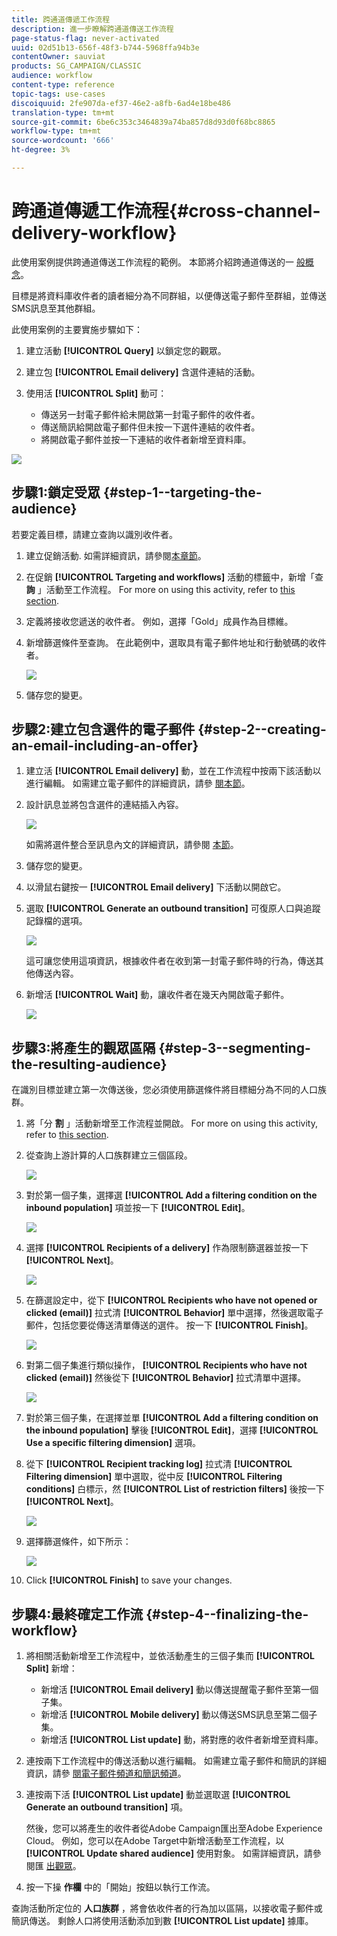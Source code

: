 ```yaml
---
title: 跨通道傳遞工作流程
description: 進一步瞭解跨通道傳送工作流程
page-status-flag: never-activated
uuid: 02d51b13-656f-48f3-b744-5968ffa94b3e
contentOwner: sauviat
products: SG_CAMPAIGN/CLASSIC
audience: workflow
content-type: reference
topic-tags: use-cases
discoiquuid: 2fe907da-ef37-46e2-a8fb-6ad4e18be486
translation-type: tm+mt
source-git-commit: 6be6c353c3464839a74ba857d8d93d0f68bc8865
workflow-type: tm+mt
source-wordcount: '666'
ht-degree: 3%

---
```



# 跨通道傳遞工作流程{#cross-channel-delivery-workflow}

此使用案例提供跨通道傳送工作流程的範例。 本節將介紹跨通道傳送的一 [般概念](../../workflow/using/cross-channel-deliveries.md)。

目標是將資料庫收件者的讀者細分為不同群組，以便傳送電子郵件至群組，並傳送SMS訊息至其他群組。

此使用案例的主要實施步驟如下：

1. 建立活動 **[!UICONTROL Query]** 以鎖定您的觀眾。
1. 建立包 **[!UICONTROL Email delivery]** 含選件連結的活動。
1. 使用活 **[!UICONTROL Split]** 動可：

   * 傳送另一封電子郵件給未開啟第一封電子郵件的收件者。
   * 傳送簡訊給開啟電子郵件但未按一下選件連結的收件者。
   * 將開啟電子郵件並按一下連結的收件者新增至資料庫。

![](assets/wkf_cross-channel_7.png)

## 步驟1:鎖定受眾 {#step-1--targeting-the-audience}

若要定義目標，請建立查詢以識別收件者。

1. 建立促銷活動. 如需詳細資訊，請參閱[本章節](../../campaign/using/setting-up-marketing-campaigns.md#creating-a-campaign)。
1. 在促銷 **[!UICONTROL Targeting and workflows]** 活動的標籤中，新增「查 **詢** 」活動至工作流程。 For more on using this activity, refer to [this section](../../workflow/using/query.md).
1. 定義將接收您遞送的收件者。 例如，選擇「Gold」成員作為目標維。
1. 新增篩選條件至查詢。 在此範例中，選取具有電子郵件地址和行動號碼的收件者。

   ![](assets/wkf_cross-channel_3.png)

1. 儲存您的變更。

## 步驟2:建立包含選件的電子郵件 {#step-2--creating-an-email-including-an-offer}

1. 建立活 **[!UICONTROL Email delivery]** 動，並在工作流程中按兩下該活動以進行編輯。 如需建立電子郵件的詳細資訊，請參 [閱本節](../../delivery/using/about-email-channel.md)。
1. 設計訊息並將包含選件的連結插入內容。

   ![](assets/wkf_cross-channel_1.png)

   如需將選件整合至訊息內文的詳細資訊，請參閱 [本節](../../interaction/using/integrating-an-offer-via-the-wizard.md#delivering-with-a-call-to-the-offer-engine)。

1. 儲存您的變更。
1. 以滑鼠右鍵按一 **[!UICONTROL Email delivery]** 下活動以開啟它。
1. 選取 **[!UICONTROL Generate an outbound transition]** 可復原人口與追蹤記錄檔的選項。

   ![](assets/wkf_cross-channel_2.png)

   這可讓您使用這項資訊，根據收件者在收到第一封電子郵件時的行為，傳送其他傳送內容。

1. 新增活 **[!UICONTROL Wait]** 動，讓收件者在幾天內開啟電子郵件。

   ![](assets/wkf_cross-channel_4.png)

## 步驟3:將產生的觀眾區隔 {#step-3--segmenting-the-resulting-audience}

在識別目標並建立第一次傳送後，您必須使用篩選條件將目標細分為不同的人口族群。

1. 將「分 **割** 」活動新增至工作流程並開啟。 For more on using this activity, refer to [this section](../../workflow/using/split.md).
1. 從查詢上游計算的人口族群建立三個區段。

   ![](assets/wkf_cross-channel_6.png)

1. 對於第一個子集，選擇選 **[!UICONTROL Add a filtering condition on the inbound population]** 項並按一下 **[!UICONTROL Edit]**。

   ![](assets/wkf_cross-channel_8.png)

1. 選擇 **[!UICONTROL Recipients of a delivery]** 作為限制篩選器並按一下 **[!UICONTROL Next]**。

   ![](assets/wkf_cross-channel_9.png)

1. 在篩選設定中，從下 **[!UICONTROL Recipients who have not opened or clicked (email)]** 拉式清 **[!UICONTROL Behavior]** 單中選擇，然後選取電子郵件，包括您要從傳送清單傳送的選件。 按一下 **[!UICONTROL Finish]**。

   ![](assets/wkf_cross-channel_10.png)

1. 對第二個子集進行類似操作， **[!UICONTROL Recipients who have not clicked (email)]** 然後從下 **[!UICONTROL Behavior]** 拉式清單中選擇。

   ![](assets/wkf_cross-channel_11.png)

1. 對於第三個子集，在選擇並單 **[!UICONTROL Add a filtering condition on the inbound population]** 擊後 **[!UICONTROL Edit]**，選擇 **[!UICONTROL Use a specific filtering dimension]** 選項。
1. 從下 **[!UICONTROL Recipient tracking log]** 拉式清 **[!UICONTROL Filtering dimension]** 單中選取，從中反 **[!UICONTROL Filtering conditions]** 白標示，然 **[!UICONTROL List of restriction filters]** 後按一下 **[!UICONTROL Next]**。

   ![](assets/wkf_cross-channel_12.png)

1. 選擇篩選條件，如下所示：

   ![](assets/wkf_cross-channel_13.png)

1. Click **[!UICONTROL Finish]** to save your changes.

## 步驟4:最終確定工作流 {#step-4--finalizing-the-workflow}

1. 將相關活動新增至工作流程中，並依活動產生的三個子集而 **[!UICONTROL Split]** 新增：

   * 新增活 **[!UICONTROL Email delivery]** 動以傳送提醒電子郵件至第一個子集。
   * 新增活 **[!UICONTROL Mobile delivery]** 動以傳送SMS訊息至第二個子集。
   * 新增活 **[!UICONTROL List update]** 動，將對應的收件者新增至資料庫。

1. 連按兩下工作流程中的傳送活動以進行編輯。 如需建立電子郵件和簡訊的詳細資訊，請參 [閱電子郵件](../../delivery/using/about-email-channel.md)[頻道和簡訊頻道](../../delivery/using/sms-channel.md)。
1. 連按兩下活 **[!UICONTROL List update]** 動並選取選 **[!UICONTROL Generate an outbound transition]** 項。

   然後，您可以將產生的收件者從Adobe Campaign匯出至Adobe Experience Cloud。 例如，您可以在Adobe Target中新增活動至工作流程，以 **[!UICONTROL Update shared audience]** 使用對象。 如需詳細資訊，請參閱匯 [出觀眾](../../integrations/using/importing-and-exporting-audiences.md#exporting-an-audience)。

1. 按一下操 **作欄** 中的「開始」按鈕以執行工作流。

查詢活動所定位的 **人口族群** ，將會依收件者的行為加以區隔，以接收電子郵件或簡訊傳送。 剩餘人口將使用活動添加到數 **[!UICONTROL List update]** 據庫。
